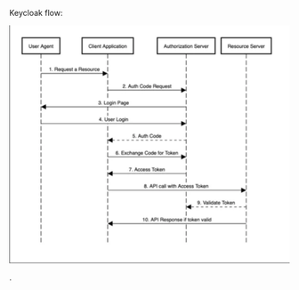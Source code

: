 Keycloak flow:

![Keycloak_flow](https://github.com/ArthurYasak/JavaTheory/raw/main/images/Keycloak_flow.png)

.
